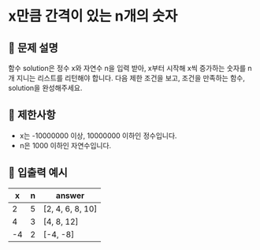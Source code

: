 # x만큼 간격이 있는 n개의 숫자

## 📝 문제 설명  
함수 solution은 정수 x와 자연수 n을 입력 받아, x부터 시작해 x씩 증가하는 숫자를 n개 지니는 리스트를 리턴해야 합니다. 다음 제한 조건을 보고, 
조건을 만족하는 함수, solution을 완성해주세요.

## 📌 제한사항
- x는 -10000000 이상, 10000000 이하인 정수입니다.
- n은 1000 이하인 자연수입니다.

## 📘 입출력 예시

| x  | n | answer |
|----|---|--------|
| 2  | 5 | [2, 4, 6, 8, 10] |
| 4  | 3 | [4, 8, 12] |
| -4 | 2 | [-4, -8] |

